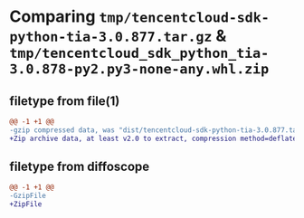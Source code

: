 # Comparing `tmp/tencentcloud-sdk-python-tia-3.0.877.tar.gz` & `tmp/tencentcloud_sdk_python_tia-3.0.878-py2.py3-none-any.whl.zip`

## filetype from file(1)

```diff
@@ -1 +1 @@
-gzip compressed data, was "dist/tencentcloud-sdk-python-tia-3.0.877.tar", last modified: Wed Apr 19 09:38:30 2023, max compression
+Zip archive data, at least v2.0 to extract, compression method=deflate
```

## filetype from diffoscope

```diff
@@ -1 +1 @@
-GzipFile
+ZipFile
```

